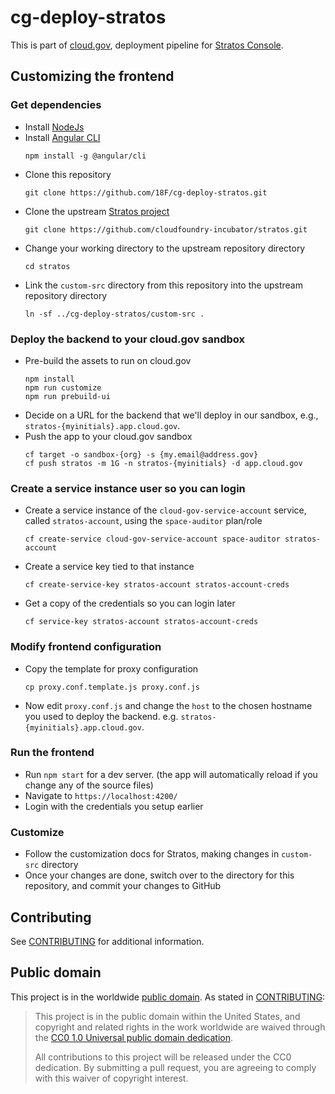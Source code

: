 # cg-deploy-stratos

This is part of [cloud.gov](https://cloud.gov/), deployment pipeline for
[Stratos Console](https://github.com/cloudfoundry-incubator/stratos).

## Customizing the frontend

### Get dependencies

- Install [NodeJs](https://nodejs.org)
- Install [Angular CLI](https://cli.angular.io/)
  ```
  npm install -g @angular/cli
  ```
- Clone this repository
  ```
  git clone https://github.com/18F/cg-deploy-stratos.git
  ```
- Clone the upstream [Stratos
  project](https://github.com/cloudfoundry-incubator/stratos)
  ```
  git clone https://github.com/cloudfoundry-incubator/stratos.git
  ```
- Change your working directory to the upstream repository directory
  ```
  cd stratos
  ```
- Link the `custom-src` directory from this repository into the upstream
  repository directory
  ```
  ln -sf ../cg-deploy-stratos/custom-src .
  ```

### Deploy the backend to your cloud.gov sandbox

- Pre-build the assets to run on cloud.gov
  ```
  npm install
  npm run customize
  npm run prebuild-ui
  ```
- Decide on a URL for the backend that we'll deploy in our sandbox,
e.g., `stratos-{myinitials}.app.cloud.gov`.
- Push the app to your cloud.gov sandbox
  ```
  cf target -o sandbox-{org} -s {my.email@address.gov}
  cf push stratos -m 1G -n stratos-{myinitials} -d app.cloud.gov
  ```

### Create a service instance user so you can login

- Create a service instance of the `cloud-gov-service-account` service, called
  `stratos-account`, using the `space-auditor` plan/role
  ```
  cf create-service cloud-gov-service-account space-auditor stratos-account
  ```
- Create a service key tied to that instance
  ```
  cf create-service-key stratos-account stratos-account-creds
  ```
- Get a copy of the credentials so you can login later
  ```
  cf service-key stratos-account stratos-account-creds
  ```

### Modify frontend configuration

- Copy the template for proxy configuration
  ```
  cp proxy.conf.template.js proxy.conf.js
  ```
- Now edit `proxy.conf.js` and change the `host` to the chosen hostname you
  used to deploy the backend. e.g. `stratos-{myinitials}.app.cloud.gov`.

### Run the frontend

- Run `npm start` for a dev server. (the app will automatically reload if
  you change any of the source files)
- Navigate to `https://localhost:4200/`
- Login with the credentials you setup earlier

### Customize

- Follow the customization docs for Stratos, making changes in `custom-src`
  directory
- Once your changes are done, switch over to the directory for this
  repository, and commit your changes to GitHub

## Contributing

See [CONTRIBUTING](CONTRIBUTING.md) for additional information.

## Public domain

This project is in the worldwide [public domain](LICENSE.md). As stated in
[CONTRIBUTING](CONTRIBUTING.md):

> This project is in the public domain within the United States, and
> copyright and related rights in the work worldwide are waived through the
> [CC0 1.0 Universal public domain
> dedication](https://creativecommons.org/publicdomain/zero/1.0/).
>
> All contributions to this project will be released under the CC0
> dedication. By submitting a pull request, you are agreeing to comply with
> this waiver of copyright interest.
